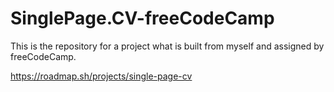 # SinglePage.CV-freeCodeCamp
This is the repository for a project what is built from myself and assigned by freeCodeCamp.

https://roadmap.sh/projects/single-page-cv
